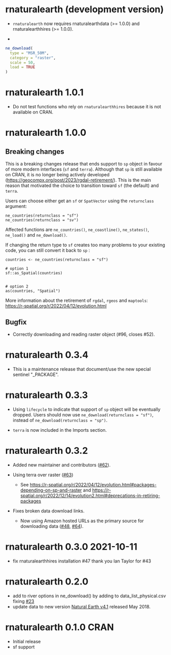 # rnaturalearth (development version)

- `rnaturalearth` now requires rnaturalearthdata (>= 1.0.0) and rnaturalearthhires (>= 1.0.0).

-

```r
ne_download(
  type = "MSR_50M",
  category = "raster",
  scale = 50,
  load = TRUE
)

```

# rnaturalearth 1.0.1

- Do not test functions who rely on `rnaturalearthhires` because it is not available on CRAN.

# rnaturalearth 1.0.0

## Breaking changes

This is a breaking changes release that ends support to `sp` object in favour of more modern interfaces (`sf` and `terra`). Although that `sp` is still available on CRAN, it is no longer being actively developed (https://geocompx.org/post/2023/rgdal-retirement/). This is the main reason that motivated the choice to transition toward `sf` (the default) and `terra`.

Users can choose either get an `sf` or `SpatVector` using the `returnclass` argument:

```
ne_countries(returnclass = "sf")
ne_countries(returnclass = "sv")
```

Affected functions are `ne_countries()`, `ne_coastline()`, `ne_states()`, `ne_load()` and `ne_download()`.

If changing the return type to `sf` creates too many problems to your existing code, you can still convert it back to `sp` :

```
countries <- ne_countries(returnclass = "sf")

# option 1
sf::as_Spatial(countries)


# option 2
as(countries, "Spatial")
```

More information about the retirement of `rgdal`, `rgeos` and `maptools`: https://r-spatial.org/r/2022/04/12/evolution.html

## Bugfix

- Correctly downloading and reading raster object (#96, closes #52).

# rnaturalearth 0.3.4

- This is a maintenance release that document/use the new special sentinel "\_PACKAGE".

# rnaturalearth 0.3.3

- Using `lifecycle` to indicate that support of `sp` object will be eventually dropped. Users should now use `ne_download(returnclass = "sf")`, instead of `ne_download(returnclass = "sp")`.

- `terra` is now included in the Imports section.

# rnaturalearth 0.3.2

- Added new maintainer and contributors ([#62](https://github.com/ropensci/rnaturalearth/issues/62)).
- Using terra over raster ([#63](https://github.com/ropensci/rnaturalearth/pull/63))

  - See <https://r-spatial.org/r/2022/04/12/evolution.html#packages-depending-on-sp-and-raster> and <https://r-spatial.org/r/2022/12/14/evolution2.html#deprecations-in-retiring-packages>

- Fixes broken data download links.
  - Now using Amazon hosted URLs as the primary source for downloading data ([#48](https://github.com/ropensci/rnaturalearth/issues/48), [#64](https://github.com/ropensci/rnaturalearth/issues/64)).

# rnaturalearth 0.3.0 2021-10-11

- fix rnaturalearthhires installation #47 thank you Ian Taylor for #43

# rnaturalearth 0.2.0

- add to river options in ne_download() by adding to data_list_physical.csv fixing [#23](https://github.com/ropensci/rnaturalearth/issues/23)
- update data to new version [Natural Earth v4.1](https://www.naturalearthdata.com/blog/miscellaneous/natural-earth-v4-1-0-release-notes/) released May 2018.

# rnaturalearth 0.1.0 CRAN

- Initial release
- sf support
